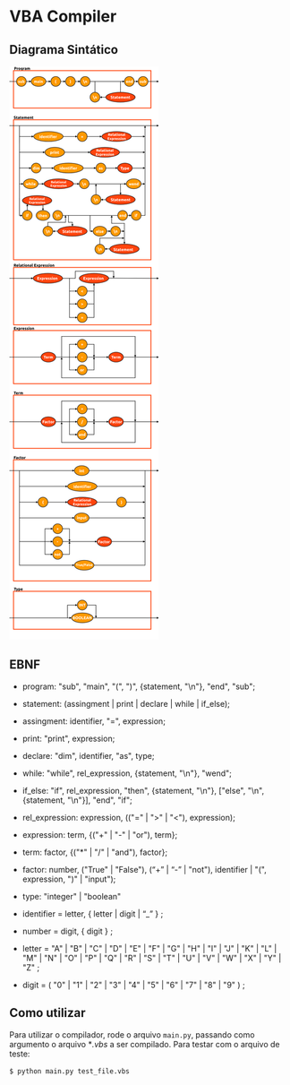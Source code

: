 # VBA Compiler

## Diagrama Sintático
![Diagrama Sintático](diagrama_sintatico.png)

## EBNF
- program: "sub", "main", "(", ")", {statement, "\n"}, "end", "sub";
- statement: (assingment | print | declare | while | if_else);
- assingment: identifier, "=", expression;
- print: "print", expression;
- declare: "dim", identifier, "as", type;
- while: "while", rel_expression, {statement, "\n"}, "wend";
- if_else: "if", rel_expression, "then", {statement, "\n"}, ["else", "\n", {statement, "\n"}], "end", "if";

- rel_expression: expression, (("=" | ">" | "<"), expression);
- expression: term, {("+" | "-" | "or"), term};
- term: factor, {("*" | "/" | "and"), factor};
- factor: number, ("True" | "False"), (“+” | “-” | "not"), identifier | "(", expression, ")" | "input");
- type: "integer" | "boolean"

- identifier = letter, { letter | digit | “_” } ;
- number = digit, { digit } ;
- letter = "A" | "B" | "C" | "D" | "E" | "F" | "G"
       | "H" | "I" | "J" | "K" | "L" | "M" | "N"
       | "O" | "P" | "Q" | "R" | "S" | "T" | "U"
       | "V" | "W" | "X" | "Y" | "Z" ;
- digit = ( "0" | "1" | "2" | "3" | "4" | "5" | "6" | "7" | "8" | "9" ) ;

## Como utilizar
Para utilizar o compilador, rode o arquivo `main.py`, passando como argumento o arquivo **.vbs* a ser compilado. Para testar com o arquivo de teste:
```bash
$ python main.py test_file.vbs
```
